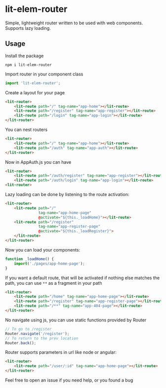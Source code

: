 # lit-elem-router
Simple, lightweight router written to be used with web components. Supports lazy loading.

## Usage
Install the package
```
npm i lit-elem-router
```
Import router in your component class
```javascript
import 'lit-elem-router';
```
Create a layout for your page
```html
<lit-router>
    <lit-route path="/" tag-name="app-home"></lit-route>
    <lit-route path="/register" tag-name="app-register"></lit-route>
    <lit-route path="/login" tag-name="app-login"></lit-route>
</lit-router>
```

You can nest routers
```html
<lit-router>
    <lit-route path="/" tag-name="app-home"></lit-route>
    <lit-route path="/auth" tag-name="app-auth"></lit-route>
</lit-router>
```
Now in AppAuth.js you can have
```html
<lit-router>
    <lit-route path="/auth/register" tag-name="app-register"></lit-route>
    <lit-route path="/auth/login" tag-name="app-login"></lit-route>
<lit-router>
```


Lazy loading can be done by listening to the route activation:
```html
<lit-router>
    <lit-route path="/"
               tag-name="app-home-page"
               @activate="${this._loadHome}"></lit-route>
    <lit-route path="/register"
               tag-name="app-register-page"
               @activate="${this._loadRegister}">
    </lit-route>
</lit-router>
```
Now you can load your components:
```javascript
function _loadHome() {
    import('./pages/app-home-page');
}
```

If you want a default route, that will be activated if nothing else matches the path, you can use ```**``` as a fragment in your path
```html
<lit-router>
    <lit-route path="/home" tag-name="app-home-page"></lit-route>
    <lit-route path="/register" tag-name="app-register-page"></lit-route>
    <lit-route path="/**" tag-name="app-404-page"></lit-route>
</lit-router>
```

No navigate using js, you can use static functions provided by Router
```javascript
// To go to /register
Router.navigate('/register');
// To return to the prev location
Router.back();
```

Router supports parameters in url like node or angular:
```html
<lit-router>
    <lit-route path="/user/:id" tag-name="app-home-page"></lit-route>
</lit-router>
```

Feel free to open an issue if you need help, or you found a bug